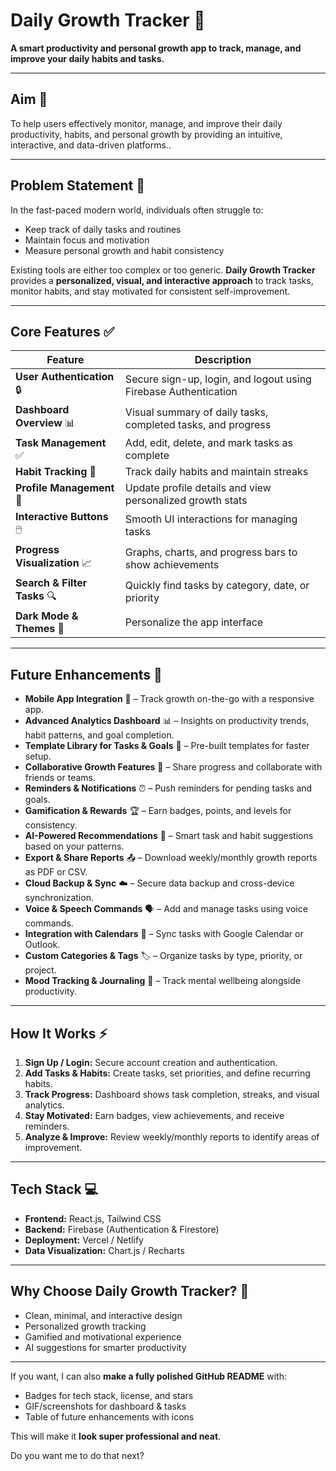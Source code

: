 

# **Daily Growth Tracker** 🚀

**A smart productivity and personal growth app to track, manage, and improve your daily habits and tasks.**

---

## **Aim** 🎯

To help users effectively monitor, manage, and improve their daily productivity, habits, and personal growth by providing an intuitive, interactive, and data-driven platforms..

---

## **Problem Statement** 📝

In the fast-paced modern world, individuals often struggle to:

* Keep track of daily tasks and routines
* Maintain focus and motivation
* Measure personal growth and habit consistency

Existing tools are either too complex or too generic. **Daily Growth Tracker** provides a **personalized, visual, and interactive approach** to track tasks, monitor habits, and stay motivated for consistent self-improvement.

---

## **Core Features** ✅

| Feature                       | Description                                                     |
| ----------------------------- | --------------------------------------------------------------- |
| **User Authentication** 🔒    | Secure sign-up, login, and logout using Firebase Authentication |
| **Dashboard Overview** 📊     | Visual summary of daily tasks, completed tasks, and progress    |
| **Task Management** ✅         | Add, edit, delete, and mark tasks as complete                   |
| **Habit Tracking** 🌱         | Track daily habits and maintain streaks                         |
| **Profile Management** 👤     | Update profile details and view personalized growth stats       |
| **Interactive Buttons** 🖱️   | Smooth UI interactions for managing tasks                       |
| **Progress Visualization** 📈 | Graphs, charts, and progress bars to show achievements          |
| **Search & Filter Tasks** 🔍  | Quickly find tasks by category, date, or priority               |
| **Dark Mode & Themes** 🌙     | Personalize the app interface                                   |

---

## **Future Enhancements** 🌟

* **Mobile App Integration** 📱 – Track growth on-the-go with a responsive app.
* **Advanced Analytics Dashboard** 📊 – Insights on productivity trends, habit patterns, and goal completion.
* **Template Library for Tasks & Goals** 📑 – Pre-built templates for faster setup.
* **Collaborative Growth Features** 🤝 – Share progress and collaborate with friends or teams.
* **Reminders & Notifications** ⏰ – Push reminders for pending tasks and goals.
* **Gamification & Rewards** 🏆 – Earn badges, points, and levels for consistency.
* **AI-Powered Recommendations** 🤖 – Smart task and habit suggestions based on your patterns.
* **Export & Share Reports** 📤 – Download weekly/monthly growth reports as PDF or CSV.
* **Cloud Backup & Sync** ☁️ – Secure data backup and cross-device synchronization.
* **Voice & Speech Commands** 🗣️ – Add and manage tasks using voice commands.
* **Integration with Calendars** 📅 – Sync tasks with Google Calendar or Outlook.
* **Custom Categories & Tags** 🏷️ – Organize tasks by type, priority, or project.
* **Mood Tracking & Journaling** 📝 – Track mental wellbeing alongside productivity.

---

## **How It Works** ⚡

1. **Sign Up / Login:** Secure account creation and authentication.
2. **Add Tasks & Habits:** Create tasks, set priorities, and define recurring habits.
3. **Track Progress:** Dashboard shows task completion, streaks, and visual analytics.
4. **Stay Motivated:** Earn badges, view achievements, and receive reminders.
5. **Analyze & Improve:** Review weekly/monthly reports to identify areas of improvement.

---

## **Tech Stack** 💻

* **Frontend:** React.js, Tailwind CSS
* **Backend:** Firebase (Authentication & Firestore)
* **Deployment:** Vercel / Netlify
* **Data Visualization:** Chart.js / Recharts

---

## **Why Choose Daily Growth Tracker?** 🌟

* Clean, minimal, and interactive design
* Personalized growth tracking
* Gamified and motivational experience
* AI suggestions for smarter productivity

---

If you want, I can also **make a fully polished GitHub README** with:

* Badges for tech stack, license, and stars
* GIF/screenshots for dashboard & tasks
* Table of future enhancements with icons

This will make it **look super professional and neat**.

Do you want me to do that next?

